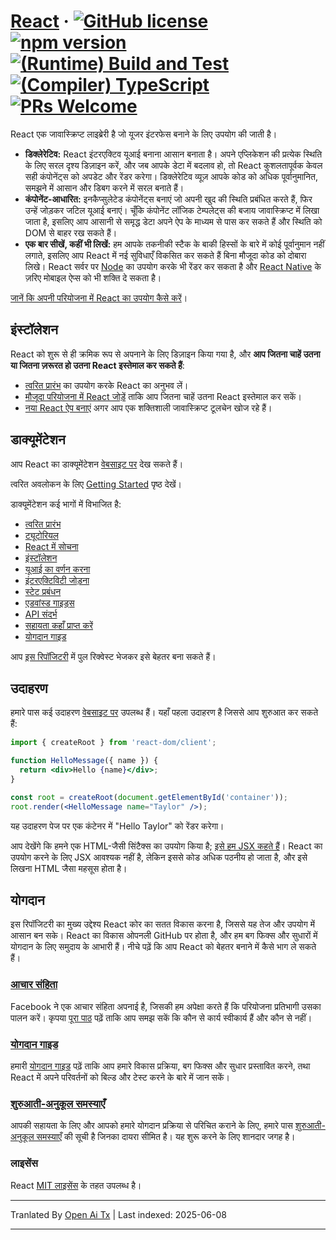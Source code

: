 # [React](https://react.dev/) &middot; [![GitHub license](https://img.shields.io/badge/license-MIT-blue.svg)](https://github.com/facebook/react/blob/main/LICENSE) [![npm version](https://img.shields.io/npm/v/react.svg?style=flat)](https://www.npmjs.com/package/react) [![(Runtime) Build and Test](https://github.com/facebook/react/actions/workflows/runtime_build_and_test.yml/badge.svg)](https://github.com/facebook/react/actions/workflows/runtime_build_and_test.yml) [![(Compiler) TypeScript](https://github.com/facebook/react/actions/workflows/compiler_typescript.yml/badge.svg?branch=main)](https://github.com/facebook/react/actions/workflows/compiler_typescript.yml) [![PRs Welcome](https://img.shields.io/badge/PRs-welcome-brightgreen.svg)](https://legacy.reactjs.org/docs/how-to-contribute.html#your-first-pull-request)

React एक जावास्क्रिप्ट लाइब्रेरी है जो यूजर इंटरफेस बनाने के लिए उपयोग की जाती है।

* **डिक्लेरेटिव:** React इंटरएक्टिव यूआई बनाना आसान बनाता है। अपने एप्लिकेशन की प्रत्येक स्थिति के लिए सरल दृश्य डिज़ाइन करें, और जब आपके डेटा में बदलाव हो, तो React कुशलतापूर्वक केवल सही कंपोनेंट्स को अपडेट और रेंडर करेगा। डिक्लेरेटिव व्यूज़ आपके कोड को अधिक पूर्वानुमानित, समझने में आसान और डिबग करने में सरल बनाते हैं।
* **कंपोनेंट-आधारित:** इनकैप्सुलेटेड कंपोनेंट्स बनाएं जो अपनी खुद की स्थिति प्रबंधित करते हैं, फिर उन्हें जोड़कर जटिल यूआई बनाएं। चूँकि कंपोनेंट लॉजिक टेम्पलेट्स की बजाय जावास्क्रिप्ट में लिखा जाता है, इसलिए आप आसानी से समृद्ध डेटा अपने ऐप के माध्यम से पास कर सकते हैं और स्थिति को DOM से बाहर रख सकते हैं।
* **एक बार सीखें, कहीं भी लिखें:** हम आपके तकनीकी स्टैक के बाकी हिस्सों के बारे में कोई पूर्वानुमान नहीं लगाते, इसलिए आप React में नई सुविधाएँ विकसित कर सकते हैं बिना मौजूदा कोड को दोबारा लिखे। React सर्वर पर [Node](https://nodejs.org/en) का उपयोग करके भी रेंडर कर सकता है और [React Native](https://reactnative.dev/) के ज़रिए मोबाइल ऐप्स को भी शक्ति दे सकता है।

[जानें कि अपनी परियोजना में React का उपयोग कैसे करें](https://react.dev/learn)।

## इंस्टॉलेशन

React को शुरू से ही क्रमिक रूप से अपनाने के लिए डिज़ाइन किया गया है, और **आप जितना चाहें उतना या जितना ज़रूरत हो उतना React इस्तेमाल कर सकते हैं**:

* [त्वरित प्रारंभ](https://react.dev/learn) का उपयोग करके React का अनुभव लें।
* [मौजूदा परियोजना में React जोड़ें](https://react.dev/learn/add-react-to-an-existing-project) ताकि आप जितना चाहें उतना React इस्तेमाल कर सकें।
* [नया React ऐप बनाएं](https://react.dev/learn/start-a-new-react-project) अगर आप एक शक्तिशाली जावास्क्रिप्ट टूलचेन खोज रहे हैं।

## डाक्यूमेंटेशन

आप React का डाक्यूमेंटेशन [वेबसाइट पर](https://react.dev/) देख सकते हैं।

त्वरित अवलोकन के लिए [Getting Started](https://react.dev/learn) पृष्ठ देखें।

डाक्यूमेंटेशन कई भागों में विभाजित है:

* [त्वरित प्रारंभ](https://react.dev/learn)
* [ट्यूटोरियल](https://react.dev/learn/tutorial-tic-tac-toe)
* [React में सोचना](https://react.dev/learn/thinking-in-react)
* [इंस्टॉलेशन](https://react.dev/learn/installation)
* [यूआई का वर्णन करना](https://react.dev/learn/describing-the-ui)
* [इंटरएक्टिविटी जोड़ना](https://react.dev/learn/adding-interactivity)
* [स्टेट प्रबंधन](https://react.dev/learn/managing-state)
* [एडवांस्ड गाइड्स](https://react.dev/learn/escape-hatches)
* [API संदर्भ](https://react.dev/reference/react)
* [सहायता कहाँ प्राप्त करें](https://react.dev/community)
* [योगदान गाइड](https://legacy.reactjs.org/docs/how-to-contribute.html)

आप [इस रिपॉजिटरी](https://github.com/reactjs/react.dev) में पुल रिक्वेस्ट भेजकर इसे बेहतर बना सकते हैं।

## उदाहरण

हमारे पास कई उदाहरण [वेबसाइट पर](https://react.dev/) उपलब्ध हैं। यहाँ पहला उदाहरण है जिससे आप शुरुआत कर सकते हैं:

```jsx
import { createRoot } from 'react-dom/client';

function HelloMessage({ name }) {
  return <div>Hello {name}</div>;
}

const root = createRoot(document.getElementById('container'));
root.render(<HelloMessage name="Taylor" />);
```

यह उदाहरण पेज पर एक कंटेनर में "Hello Taylor" को रेंडर करेगा।

आप देखेंगे कि हमने एक HTML-जैसी सिंटैक्स का उपयोग किया है; [इसे हम JSX कहते हैं](https://react.dev/learn#writing-markup-with-jsx)। React का उपयोग करने के लिए JSX आवश्यक नहीं है, लेकिन इससे कोड अधिक पठनीय हो जाता है, और इसे लिखना HTML जैसा महसूस होता है।

## योगदान

इस रिपॉजिटरी का मुख्य उद्देश्य React कोर का सतत विकास करना है, जिससे यह तेज और उपयोग में आसान बन सके। React का विकास ओपनली GitHub पर होता है, और हम बग फिक्स और सुधारों में योगदान के लिए समुदाय के आभारी हैं। नीचे पढ़ें कि आप React को बेहतर बनाने में कैसे भाग ले सकते हैं।

### [आचार संहिता](https://code.fb.com/codeofconduct)

Facebook ने एक आचार संहिता अपनाई है, जिसकी हम अपेक्षा करते हैं कि परियोजना प्रतिभागी उसका पालन करें। कृपया [पूरा पाठ](https://code.fb.com/codeofconduct) पढ़ें ताकि आप समझ सकें कि कौन से कार्य स्वीकार्य हैं और कौन से नहीं।

### [योगदान गाइड](https://legacy.reactjs.org/docs/how-to-contribute.html)

हमारी [योगदान गाइड](https://legacy.reactjs.org/docs/how-to-contribute.html) पढ़ें ताकि आप हमारे विकास प्रक्रिया, बग फिक्स और सुधार प्रस्तावित करने, तथा React में अपने परिवर्तनों को बिल्ड और टेस्ट करने के बारे में जान सकें।

### [शुरुआती-अनुकूल समस्याएँ](https://github.com/facebook/react/labels/good%20first%20issue)

आपकी सहायता के लिए और आपको हमारे योगदान प्रक्रिया से परिचित कराने के लिए, हमारे पास [शुरुआती-अनुकूल समस्याएँ](https://github.com/facebook/react/labels/good%20first%20issue) की सूची है जिनका दायरा सीमित है। यह शुरू करने के लिए शानदार जगह है।

### लाइसेंस

React [MIT लाइसेंस](./LICENSE) के तहत उपलब्ध है।

---

Tranlated By [Open Ai Tx](https://github.com/OpenAiTx/OpenAiTx) | Last indexed: 2025-06-08

---